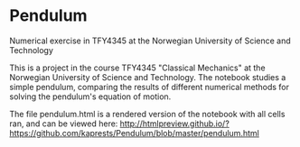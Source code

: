 # Pendulum
Numerical exercise in TFY4345 at the Norwegian University of Science and Technology

This is a project in the course TFY4345 "Classical Mechanics" at the Norwegian University of Science and Technology. The notebook studies a simple pendulum, comparing the results of different numerical methods for solving the pendulum's equation of motion.

The file pendulum.html is a rendered version of the notebook with all cells ran, and can be viewed here:
http://htmlpreview.github.io/?https://github.com/kaprests/Pendulum/blob/master/pendulum.html
